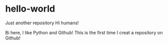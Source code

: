 # hello-world
Just another repository
Hi humans!

Bi here, I like Python and Github!
This is the first time I creat a repository on Github!
